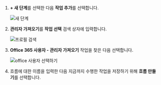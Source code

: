 1. **+ 새 단계**를 선택한 다음 **작업 추가**를 선택합니다.
   
    ![새 단계](media/modern-approvals/select-sharepoint-add-action.png)
2. **관리자 가져오기**를 **작업 선택** 검색 상자에 입력합니다.
   
    ![프로필 검색](media/modern-approvals/search-for-profile.png)
3. **Office 365 사용자 - 관리자 가져오기** 작업을 찾은 다음 선택합니다.
   
    ![office 사용자 선택하기](media/modern-approvals/select-my-profile.png)
4. 흐름에 대한 이름을 입력한 다음 지금까지 수행한 작업을 저장하기 위해 **흐름 만들기**를 선택합니다.

